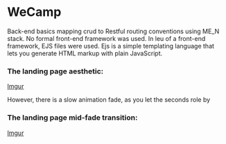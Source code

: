 # WeCamp
Back-end basics mapping crud to Restful routing conventions using ME_N stack. No formal front-end framework was used.
In leu of a front-end framework, EJS files were used.
Ejs is a simple templating language that lets you generate HTML markup with plain JavaScript.

### The landing page aesthetic:

[Imgur](https://i.imgur.com/Wteddeu.png)

However, there is a slow animation fade, as you let the seconds role by

### The landing page mid-fade transition:

[Imgur](https://i.imgur.com/lcRaxY8.png)

